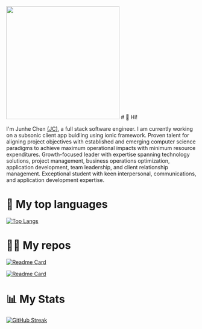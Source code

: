 
<img src="https://www.junhechen.com/static/media/me.ac115fc0a7640775c177.jpg" width="300" height="300"/>
# 👋 Hi!

I'm Junhe Chen [(JC)](https://bio.junhechen.com), a full stack software engineer. I am currently working on a subsonic client app buidling using ionic framework. Proven talent for aligning project objectives with established and emerging computer science paradigms to achieve maximum operational impacts with minimum resource expenditures. Growth-focused leader with expertise spanning technology solutions, project management, business operations optimization, application development, team leadership, and client relationship management. Exceptional student with keen interpersonal, communications, and application development expertise.
# 🔭 My top languages
[![Top Langs](https://github-readme-stats.vercel.app/api/top-langs/?username=junhe-chen-9&theme=slateorange&layout=compact)](https://github.com/Junhe-Chen-9)

# 🧑‍💻 My repos
[![Readme Card](https://github-readme-stats.vercel.app/api/pin/?username=junhe-chen-9&repo=Foody&theme=slateorange)](https://github.com/Junhe-Chen-9/Foody)

[![Readme Card](https://github-readme-stats.vercel.app/api/pin/?username=junhe-chen-9&repo=e-commerce-app-584&theme=slateorange)](https://github.com/Junhe-Chen-9/e-commerce-app-584)

# 📊 My Stats
[![GitHub Streak](https://github-readme-streak-stats.herokuapp.com/?user=junhe-chen-9&theme=dark&count_private=true&theme=slateorange)](https://github.com/Junhe-Chen-9)
<!--
**Junhe-Chen-9/Junhe-Chen-9** is a ✨ _special_ ✨ repository because its `README.md` (this file) appears on your GitHub profile.

Here are some ideas to get you started:

- 🔭 I’m currently working on ...
- 🌱 I’m currently learning ...
- 👯 I’m looking to collaborate on ...
- 🤔 I’m looking for help with ...
- 💬 Ask me about ...
- 📫 How to reach me: ...
- 😄 Pronouns: ...
- ⚡ Fun fact: ...
-->

